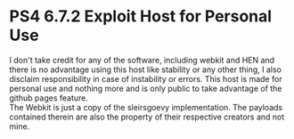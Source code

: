 # PS4 6.7.2 Exploit Host for Personal Use
I don't take credit for any of the software, including webkit and HEN and there is no advantage using this host like stability or any other thing, I also disclaim responsibility in case of instability or errors. 
This host is made for personal use and nothing more and is only public to take advantage of the github pages feature.  
The Webkit is just a copy of the sleirsgoevy implementation.
The payloads contained therein are also the property of their respective creators and not mine. 